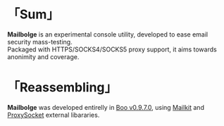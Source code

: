 # 「Sum」
__Mailbolge__ is an experimental console utility, developed to ease email security mass-testing.  
Packaged with HTTPS/SOCKS4/SOCKS5 proxy support, it aims towards anonimity and coverage.

# 「Reassembling」
__Mailbolge__ was developed entirelly in [Boo v0.9.7.0](https://github.com/boo-lang/boo), using [Mailkit](https://github.com/jstedfast/MailKit) and [ProxySocket](https://github.com/poma/ProxySocket) external libararies.
